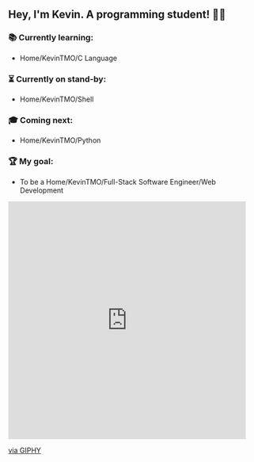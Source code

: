 ## Hey, I'm Kevin. A programming student! :muscle::sunglasses: 
### :books: Currently learning:
- Home/KevinTMO/C Language

### :hourglass_flowing_sand: Currently on stand-by:
- Home/KevinTMO/Shell

### :mortar_board: Coming next:
- Home/KevinTMO/Python

### :trophy: My goal:
- To be a Home/KevinTMO/Full-Stack Software Engineer/Web Development

<iframe src="https://giphy.com/embed/Wsju5zAb5kcOfxJV9i" width="480" height="480" frameBorder="0" class="giphy-embed" allowFullScreen></iframe><p><a href="https://giphy.com/gifs/keyboard-admin-prtg-Wsju5zAb5kcOfxJV9i">via GIPHY</a></p>
